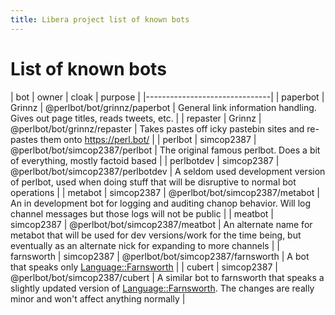 ```yaml
---
title: Libera project list of known bots
---
```


# List of known bots

| bot | owner | cloak | purpose |
|-------------------------------|
| paperbot | Grinnz | @perlbot/bot/grinnz/paperbot | General link information handling.  Gives out page titles, reads tweets, etc. |
| repaster | Grinnz | @perlbot/bot/grinnz/repaster | Takes pastes off icky pastebin sites and re-pastes them onto https://perl.bot/ |
| perlbot  | simcop2387 | @perlbot/bot/simcop2387/perlbot | The original famous perlbot.  Does a bit of everything, mostly factoid based |
| perlbotdev | simcop2387 | @perlbot/bot/simcop2387/perlbotdev | A seldom used development version of perlbot, used when doing stuff that will be disruptive to normal bot operations |
| metabot | simcop2387 | @perlbot/bot/simcop2387/metabot | An in development bot for logging and auditing chanop behavior.  Will log channel messages but those logs will not be public |
| meatbot | simcop2387 | @perlbot/bot/simcop2387/meatbot | An alternate name for metabot that will be used for dev versions/work for the time being, but eventually as an alternate nick for expanding to more channels |
| farnsworth | simcop2387 | @perlbot/bot/simcop2387/farnsworth | A bot that speaks only [Language::Farnsworth](https://metacpan.org/pod/Language::Farnsworth) |
| cubert | simcop2387 | @perlbot/bot/simcop2387/cubert | A similar bot to farnsworth that speaks a slightly updated version of [Language::Farnsworth](https://metacpan.org/pod/Language::Farnsworth).  The changes are really minor and won't affect anything normally | 
